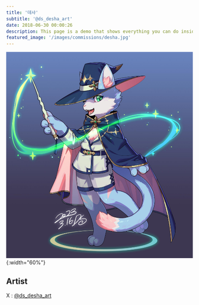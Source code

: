 ```yaml
---
title: '데샤'
subtitle: '@ds_desha_art'
date: 2018-06-30 00:00:26
description: This page is a demo that shows everything you can do inside portfolio and blog posts.
featured_image: '/images/commissions/desha.jpg'
---
```


![](/images/commissions/desha.jpg){:width="60%"}

## Artist

X : [@ds_desha_art](https://twitter.com/ds_desha_art)